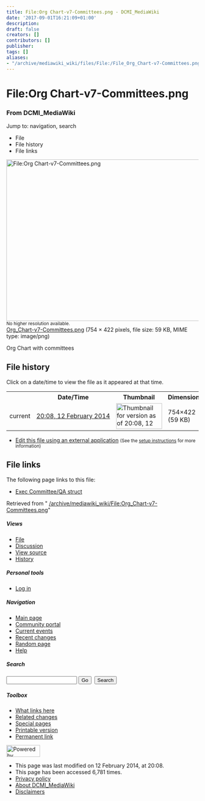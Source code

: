 ```yaml
---
title: File:Org Chart-v7-Committees.png - DCMI_MediaWiki
date: '2017-09-01T16:21:09+01:00'
description: 
draft: false
creators: []
contributors: []
publisher: 
tags: []
aliases:
- "/archive/mediawiki_wiki/files/File:/File_Org_Chart-v7-Committees.png.html"
---
```


<a id="top"></a>
# File:Org Chart-v7-Committees.png

### From DCMI\_MediaWiki

Jump to: navigation, search
<!-- start content -->
- File
- File history
- File links

 [<img alt="File:Org Chart-v7-Committees.png" src="/images/6/64/Org_Chart-v7-Committees.png" width="754" height="422">](/archive/mediawiki_wiki/files/Org_Chart-v7-Committees.png)  
<small>No higher resolution available.</small>  
 [Org\_Chart-v7-Committees.png](/images/6/64/Org_Chart-v7-Committees.png)‎ (754 × 422 pixels, file size: 59 KB, MIME type: image/png)

Org Chart with committees

<!-- 
NewPP limit report
Preprocessor node count: 1/1000000
Post-expand include size: 0/2097152 bytes
Template argument size: 0/2097152 bytes
Expensive parser function count: 0/100
-->
## File history

Click on a date/time to view the file as it appeared at that time.

<table class="wikitable filehistory">
  <tr>
    <td></td>
    <th>Date/Time</th>
    <th>Thumbnail</th>
    <th>Dimensions</th>
    <th>User</th>
    <th>Comment</th>
  </tr>
  <tr>
    <td>current</td>
    <td class="filehistory-selected" style="white-space: nowrap;"><a href="/archive/mediawiki_wiki/files/Org_Chart-v7-Committees.png">20:08, 12 February 2014</a></td>
    <td><a href="/images/6/64/Org_Chart-v7-Committees.png"><img alt="Thumbnail for version as of 20:08, 12 February 2014" src="/images/6/64/Org_Chart-v7-Committees.png" width="120" height="67"></a></td>
    <td>754×422 <span style="white-space: nowrap;">(59 KB)</span>
    </td>
    <td>
      <a href="/index.php?title=User:StuartSutton&amp;action=edit&amp;redlink=1" class="new mw-userlink" title="User:StuartSutton (page does not exist)">StuartSutton</a> <span style="white-space: nowrap;"> <span class="mw-usertoollinks">(<a href="/index.php?title=User_talk:StuartSutton&amp;action=edit&amp;redlink=1" class="new" title="User talk:StuartSutton (page does not exist)">Talk</a> | <a href="/index.php/Special:Contributions/StuartSutton" title="Special:Contributions/StuartSutton">contribs</a>)</span></span>
    </td>
    <td> <span class="comment">(Org Chart with committees)</span>
    </td>
  </tr>
</table>

  

- [Edit this file using an external application](/index.php?title=File:Org_Chart-v7-Committees.png&action=edit&externaledit=true&mode=file "File:Org Chart-v7-Committees.png") <small>(See the <a href="http://www.mediawiki.org/wiki/Manual:External_editors" class="external text" rel="nofollow">setup instructions</a> for more information)</small>

## File links

The following page links to this file:

- [Exec Committee/QA struct](/index.php/Exec_Committee/QA_struct "Exec Committee/QA struct")

Retrieved from " [/archive/mediawiki_wiki/File:Org\_Chart-v7-Committees.png](/archive/mediawiki_wiki/files/File:/File:Org_Chart-v7-Committees.png.html)"

<!-- end content -->

##### Views

- [File](/archive/mediawiki_wiki/files/File:/File:Org_Chart-v7-Committees.png.html "View the file page [c]")
- [Discussion](/index.php?title=File_talk:Org_Chart-v7-Committees.png&action=edit&redlink=1 "Discussion about the content page [t]")
- [View source](/index.php?title=File:Org_Chart-v7-Committees.png&action=edit "This page is protected.
You can view its source [e]")
- [History](/index.php?title=File:Org_Chart-v7-Committees.png&action=history "Past revisions of this page [h]")

##### Personal tools

- [Log in](/index.php?title=Special:UserLogin&returnto=File:Org_Chart-v7-Committees.png "You are encouraged to log in; however, it is not mandatory [o]")

<script type="text/javascript"> if (window.isMSIE55) fixalpha(); </script>

##### Navigation

- [Main page](/index.php/Main_Page "Visit the main page [z]")
- [Community portal](/index.php/DCMI_MediaWiki:Community_portal "About the project, what you can do, where to find things")
- [Current events](/index.php/DCMI_MediaWiki:Current_events "Find background information on current events")
- [Recent changes](/index.php/Special:RecentChanges "The list of recent changes in the wiki [r]")
- [Random page](/index.php/Special:Random "Load a random page [x]")
- [Help](/index.php/Help:Contents "The place to find out")

##### <label for="searchInput">Search</label>

<form action="/index.php" id="searchform">
				<input type="hidden" name="title" value="Special:Search">
				<input id="searchInput" title="Search DCMI_MediaWiki" accesskey="f" type="search" name="search">
				<input type="submit" name="go" class="searchButton" id="searchGoButton" value="Go" title="Go to a page with this exact name if exists"> 
				<input type="submit" name="fulltext" class="searchButton" id="mw-searchButton" value="Search" title="Search the pages for this text">
			</form>

##### Toolbox

- [What links here](/index.php/Special:WhatLinksHere/File:Org_Chart-v7-Committees.png "List of all wiki pages that link here [j]")
- [Related changes](/index.php/Special:RecentChangesLinked/File:Org_Chart-v7-Committees.png "Recent changes in pages linked from this page [k]")
- [Special pages](/index.php/Special:SpecialPages "List of all special pages [q]")
- [Printable version](/index.php?title=File:Org_Chart-v7-Committees.png&printable=yes "Printable version of this page [p]")
- [Permanent link](/index.php?title=File:Org_Chart-v7-Committees.png&oldid=6686 "Permanent link to this revision of the page")

<!-- end of the left (by default at least) column -->

 [<img src="/skins/common/images/poweredby_mediawiki_88x31.png" height="31" width="88" alt="Powered by MediaWiki">](http://www.mediawiki.org/)

- This page was last modified on 12 February 2014, at 20:08.
- This page has been accessed 6,781 times.
- [Privacy policy](/index.php/DCMI_MediaWiki:Privacy_policy "DCMI MediaWiki:Privacy policy")
- [About DCMI\_MediaWiki](/index.php/DCMI_MediaWiki:About "DCMI MediaWiki:About")
- [Disclaimers](/index.php/DCMI_MediaWiki:General_disclaimer "DCMI MediaWiki:General disclaimer")

<script>if (window.runOnloadHook) runOnloadHook();</script><!-- Served in 0.457 secs. -->
